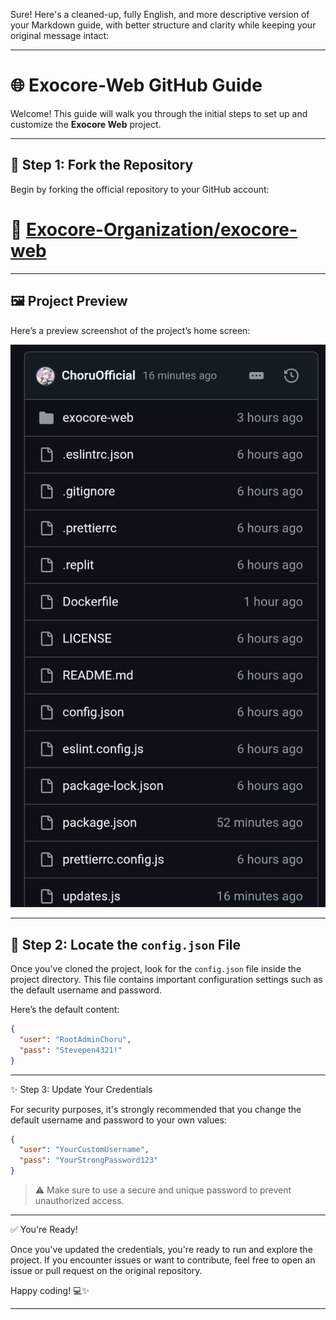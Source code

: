 Sure! Here's a cleaned-up, fully English, and more descriptive version of your Markdown guide, with better structure and clarity while keeping your original message intact:


---

# 🌐 Exocore-Web GitHub Guide

Welcome! This guide will walk you through the initial steps to set up and customize the **Exocore Web** project.

---

## 🚀 Step 1: Fork the Repository

Begin by forking the official repository to your GitHub account:

# 🔗 [Exocore-Organization/exocore-web](https://github.com/Exocore-Organization/exocore-web)

---

## 🖼️ Project Preview

Here’s a preview screenshot of the project’s home screen:

![Home of GitHub](../exocore-web/images/Screenshot_20250612-153849.jpg)

---

## 🔧 Step 2: Locate the `config.json` File

Once you've cloned the project, look for the `config.json` file inside the project directory. This file contains important configuration settings such as the default username and password.

Here’s the default content:

```json
{
  "user": "RootAdminChoru",
  "pass": "Stevepen4321!"
}

```
---

✨ Step 3: Update Your Credentials

For security purposes, it's strongly recommended that you change the default username and password to your own values:
```json
{
  "user": "YourCustomUsername",
  "pass": "YourStrongPassword123"
}
```
> ⚠️ Make sure to use a secure and unique password to prevent unauthorized access.




---

✅ You're Ready!

Once you've updated the credentials, you're ready to run and explore the project. If you encounter issues or want to contribute, feel free to open an issue or pull request on the original repository.

Happy coding! 💻✨

---
